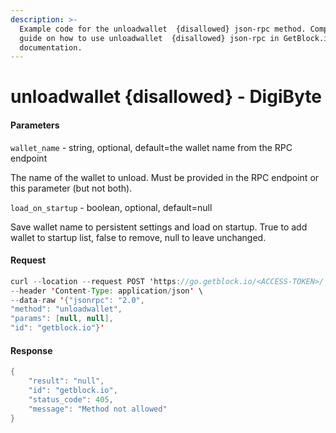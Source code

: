 ```yaml
---
description: >-
  Example code for the unloadwallet  {disallowed} json-rpc method. Сomplete
  guide on how to use unloadwallet  {disallowed} json-rpc in GetBlock.io Web3
  documentation.
---
```


# unloadwallet {disallowed} - DigiByte

#### Parameters

`wallet_name` - string, optional, default=the wallet name from the RPC endpoint

The name of the wallet to unload. Must be provided in the RPC endpoint or this parameter (but not both).

`load_on_startup` - boolean, optional, default=null

Save wallet name to persistent settings and load on startup. True to add wallet to startup list, false to remove, null to leave unchanged.

#### Request

```java
curl --location --request POST 'https://go.getblock.io/<ACCESS-TOKEN>/' \
--header 'Content-Type: application/json' \ 
--data-raw '{"jsonrpc": "2.0",
"method": "unloadwallet",
"params": [null, null],
"id": "getblock.io"}'
```

#### Response

```java
{
    "result": "null",
    "id": "getblock.io",
    "status_code": 405,
    "message": "Method not allowed"
}
```
